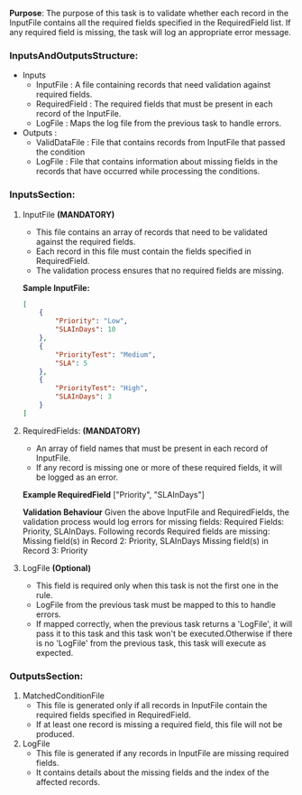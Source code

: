 **Purpose**:
The purpose of this task is to validate whether each record in the InputFile contains all the required fields specified in the RequiredField list. If any required field is missing, the task will log an appropriate error message.

### **InputsAndOutputsStructure:**
- Inputs 
    - InputFile     : A file containing records that need validation against required fields.
    - RequiredField : The required fields that must be present in each record of the InputFile.
    - LogFile       :  Maps the log file from the previous task to handle errors.
- Outputs :
    - ValidDataFile : File that contains records from InputFile that passed the condition
    - LogFile       : File that contains information about missing fields in the records that have occurred while processing the conditions.

### **InputsSection:**
1. InputFile **(MANDATORY)**
    - This file contains an array of records that need to be validated against the required fields.
    - Each record in this file must contain the fields specified in RequiredField.
    - The validation process ensures that no required fields are missing.
    
    **Sample InputFile:**
    ```json
    [
        {
            "Priority": "Low",
            "SLAInDays": 10
        },
        {
            "PriorityTest": "Medium",
            "SLA": 5
        },
        {
            "PriorityTest": "High",
            "SLAInDays": 3
        }
    ]
    ```

2. RequiredFields: **(MANDATORY)**
    - An array of field names that must be present in each record of InputFile.
    - If any record is missing one or more of these required fields, it will be logged as an error.

    **Example RequiredField**
    ["Priority", "SLAInDays"]
   
    **Validation Behaviour**
    Given the above InputFile and RequiredFields, the validation process would log errors for missing fields:
        Required Fields: Priority, SLAInDays.
        Following records Required fields are missing:
        Missing field(s) in Record 2: Priority, SLAInDays
        Missing field(s) in Record 3: Priority


3. LogFile **(Optional)**
    - This field is required only when this task is not the first one in the rule.
    - LogFile from the previous task must be mapped to this to handle errors.
    - If mapped correctly, when the previous task returns a 'LogFile', it will pass it to this task and this task won't be executed.Otherwise if there is no 'LogFile' from the previous task, this task will execute as expected.


### **OutputsSection:**
1. MatchedConditionFile
    - This file is generated only if all records in InputFile contain the required fields specified in RequiredField.
    - If at least one record is missing a required field, this file will not be produced.
2. LogFile
    - This file is generated if any records in InputFile are missing required fields.
    - It contains details about the missing fields and the index of the affected records.